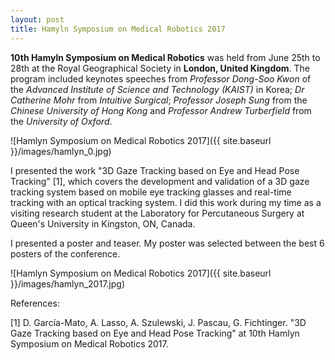 ```yaml
---
layout: post
title: Hamyln Symposium on Medical Robotics 2017
---
```


**10th Hamyln Symposium on Medical Robotics** was held from June 25th to 28th at the Royal Geographical Society in **London, United Kingdom**. The program included keynotes speeches from *Professor Dong-Soo Kwon* of the *Advanced Institute of Science and Technology (KAIST)* in Korea; *Dr Catherine Mohr* from *Intuitive Surgical*; *Professor Joseph Sung* from the *Chinese University of Hong Kong* and *Professor Andrew Turberfield* from the *University of Oxford*.

![Hamlyn Symposium on Medical Robotics 2017]({{ site.baseurl }}/images/hamlyn_0.jpg)

I presented the work "3D Gaze Tracking based on Eye and Head Pose Tracking" [1], which covers the development and validation of a 3D gaze tracking system based on mobile eye tracking glasses and real-time tracking with an optical tracking system. I did this work during my time as a visiting research student at the Laboratory for Percutaneous Surgery at Queen's University in Kingston, ON, Canada.

I presented a poster and teaser. My poster was selected between the best 6 posters of the conference.

![Hamlyn Symposium on Medical Robotics 2017]({{ site.baseurl }}/images/hamlyn_2017.jpg)

References:

[1] D. García-Mato, A. Lasso, A. Szulewski, J. Pascau, G. Fichtinger. "3D Gaze Tracking based on Eye and Head Pose Tracking" at 10th Hamlyn Symposium on Medical Robotics 2017.
